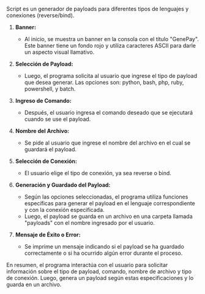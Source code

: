 Script es un generador de payloads para diferentes tipos de lenguajes y conexiones (reverse/bind).

1. **Banner:**
   - Al inicio, se muestra un banner en la consola con el título "GenePay". Este banner tiene un fondo rojo y utiliza caracteres ASCII para darle un aspecto visual llamativo.

2. **Selección de Payload:**
   - Luego, el programa solicita al usuario que ingrese el tipo de payload que desea generar. Las opciones son: python, bash, php, ruby, powershell, y batch.

3. **Ingreso de Comando:**
   - Después, el usuario ingresa el comando deseado que se ejecutará cuando se use el payload.

4. **Nombre del Archivo:**
   - Se pide al usuario que ingrese el nombre del archivo en el cual se guardará el payload.

5. **Selección de Conexión:**
   - El usuario elige el tipo de conexión, ya sea reverse o bind.

6. **Generación y Guardado del Payload:**
   - Según las opciones seleccionadas, el programa utiliza funciones específicas para generar el payload en el lenguaje correspondiente y con la conexión especificada.
   - Luego, el payload se guarda en un archivo en una carpeta llamada "payloads" con el nombre ingresado por el usuario.

7. **Mensaje de Éxito o Error:**
   - Se imprime un mensaje indicando si el payload se ha guardado correctamente o si ha ocurrido algún error durante el proceso.

En resumen, el programa interactúa con el usuario para solicitar información sobre el tipo de payload, comando, nombre de archivo y tipo de conexión. Luego, genera un payload según estas especificaciones y lo guarda en un archivo.
